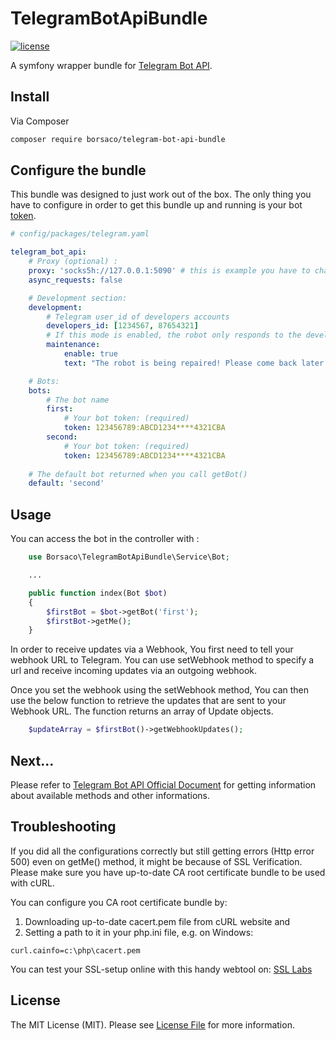 TelegramBotApiBundle
===================
[![license](https://img.shields.io/github/license/mashape/apistatus.svg)](https://github.com/borsaco/TelegramBotApiBundle/blob/master/LICENSE)

A symfony wrapper bundle for  [Telegram Bot API](https://core.telegram.org/bots/api).

## Install

Via Composer

``` bash
composer require borsaco/telegram-bot-api-bundle
```

## Configure the bundle

This bundle was designed to just work out of the box. The only thing you have to configure in order to get this bundle up and running is your bot [token](https://core.telegram.org/bots#botfather).

```yaml
# config/packages/telegram.yaml

telegram_bot_api:
    # Proxy (optional) :
    proxy: 'socks5h://127.0.0.1:5090' # this is example you have to change this
    async_requests: false

    # Development section:
    development:
        # Telegram user_id of developers accounts
        developers_id: [1234567, 87654321]
        # If this mode is enabled, the robot only responds to the developers
        maintenance:
            enable: true
            text: "The robot is being repaired! Please come back later."

    # Bots:
    bots:
        # The bot name
        first:
            # Your bot token: (required)
            token: 123456789:ABCD1234****4321CBA
        second:
            # Your bot token: (required)
            token: 123456789:ABCD1234****4321CBA
    
    # The default bot returned when you call getBot()
    default: 'second' 
```

## Usage

You can access the bot in the controller with :
```php
    use Borsaco\TelegramBotApiBundle\Service\Bot;

    ...

    public function index(Bot $bot)
    {
        $firstBot = $bot->getBot('first');
        $firstBot->getMe();
    }
```

In order to receive updates via a Webhook, You first need to tell your webhook URL to Telegram. You can use setWebhook method to specify a url and receive incoming updates via an outgoing webhook.

Once you set the webhook using the setWebhook method, You can then use the below function to retrieve the updates that are sent to your Webhook URL. The function returns an array of Update objects.
```php
    $updateArray = $firstBot()->getWebhookUpdates();
```

## Next...

Please refer to [Telegram Bot API Official Document](https://core.telegram.org/bots/api) for getting information about available methods and other informations.

## Troubleshooting

If you did all the configurations correctly but still getting errors (Http error 500) even on getMe() method, it might be because of SSL Verification. Please make sure you have up-to-date CA root certificate bundle to be used with cURL.

You can configure you CA root certificate bundle by:

 1. Downloading up-to-date cacert.pem file from cURL website and
 2. Setting a path to it in your php.ini file, e.g. on Windows:

 `curl.cainfo=c:\php\cacert.pem`

You can test your SSL-setup online with this handy webtool on: [SSL Labs](https://www.ssllabs.com/ssltest)

## License

The MIT License (MIT). Please see [License File](LICENSE.md) for more information.
